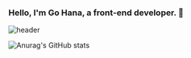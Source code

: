 
### Hello, I'm Go Hana, a front-end developer. 👋

![header](https://capsule-render.vercel.app/api?type=Wave&color=_#F26B83&height=300&section=header&text=Hello,%20I'm%20Go%20Ha%20na&fontSize=70)

![Anurag's GitHub stats](https://github-readme-stats.vercel.app/api?username=nahago&&show_icons=true&theme=buefy)

<!--
**nahago/nahago** is a ✨ _special_ ✨ repository because its `README.md` (this file) appears on your GitHub profile.

Here are some ideas to get you started:

- 🔭 I’m currently working on ...
- 🌱 I’m currently learning ...
- 👯 I’m looking to collaborate on ...
- 🤔 I’m looking for help with ...
- 💬 Ask me about ...
- 📫 How to reach me: ...
- 😄 Pronouns: ...
- ⚡ Fun fact: ...
-->
